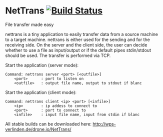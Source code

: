 NetTrans [![Build Status](https://drone.io/github.com/overlinden/NEtTrans/status.png)](https://drone.io/github.com/overlinden/NetTrans/latest)
========

File transfer made easy  


nettrans is a tiny application to easily transfer data from a source machine to a target machine. 
nettrans is either used for the sending and for the receiving side.
On the server and the client side, the user can decide whether to use a file as input/output or 
if the default pipes stdin/stdout should be used. The transfer is performed via TCP.

Start the application (server mode):  

    Command: nettrans server <port> [<outfile>]
        <port>      : port to listen on
        <outfile>   : output file name, output to stdout if blanc

Start the application (client mode):  

    Command: nettrans client <ip> <port> [<infile>]
        <ip>        : ip addess to connect to
        <port>      : port to connect to
        <infile>    : input file name, input from stdin if blanc



All stable builds can be downloaded here: http://wps-verlinden.de/drone.io/NetTrans/
